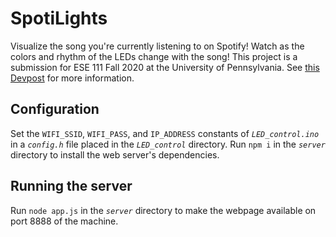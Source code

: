 # SpotiLights
Visualize the song you're currently listening to on Spotify! Watch as the 
colors and rhythm of the LEDs change with the song! This project is a 
submission for ESE 111 Fall 2020 at the University of Pennsylvania. See 
[this Devpost][] for more information.

## Configuration
Set the `WIFI_SSID`, `WIFI_PASS`, and `IP_ADDRESS` constants of 
*`LED_control.ino`* in a *`config.h`* file placed in the *`LED_control`* 
directory. Run `npm i` in the *`server`* directory to install the web server's 
dependencies.

## Running the server
Run `node app.js` in the *`server`* directory to make the webpage available on 
port 8888 of the machine.

[this Devpost]: https://devpost.com/software/spotilights/
